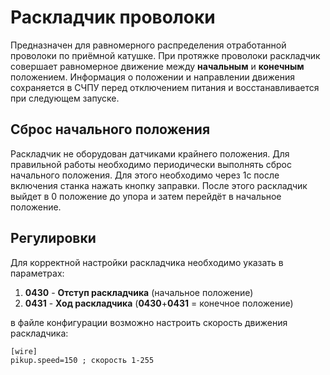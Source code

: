 # Раскладчик проволоки

Предназначен для равномерного распределения отработанной проволоки по приёмной катушке.
При протяжке проволоки раскладчик совершает равномерное движение между **начальным** и **конечным** положением.
Информация о положении и направлении движения сохраняется в СЧПУ перед отключением питания и восстанавливается при следующем запуске.

## Сброс начального положения

Раскладчик не оборудован датчиками крайнего положения. Для правильной работы необходимо периодически выполнять сброс начального положения.
Для этого необходимо через 1с после включения станка нажать кнопку заправки. После этого раскладчик выйдет в 0 положение до упора и затем перейдёт в начальное положение.

## Регулировки 

Для корректной настройки раскладчика необходимо указать в параметрах: 

1. **0430** - **Отступ раскладчика** (начальное положение) 
2. **0431** - **Ход раскладчика** (**0430**+**0431** = конечное положение)

в файле конфигурации возможно настроить скорость движения раскладчика:

~~~
[wire]
pikup.speed=150	; скорость 1-255
~~~
